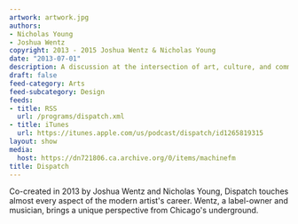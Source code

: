```yaml
---
artwork: artwork.jpg
authors:
- Nicholas Young
- Joshua Wentz
copyright: 2013 - 2015 Joshua Wentz & Nicholas Young
date: "2013-07-01"
description: A discussion at the intersection of art, culture, and commerce.
draft: false
feed-category: Arts
feed-subcategory: Design
feeds:
- title: RSS
  url: /programs/dispatch.xml
- title: iTunes
  url: https://itunes.apple.com/us/podcast/dispatch/id1265819315
layout: show
media:
  host: https://dn721806.ca.archive.org/0/items/machinefm
title: Dispatch
---
```

Co-created in 2013 by Joshua Wentz and Nicholas Young, Dispatch touches almost every aspect of the modern artist's career. Wentz, a label-owner and musician, brings a unique perspective from Chicago's underground.

